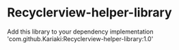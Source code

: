 # Recyclerview-helper-library
Add this library to your dependency 
 implementation 'com.github.Kariaki:Recyclerview-helper-library:1.0'
